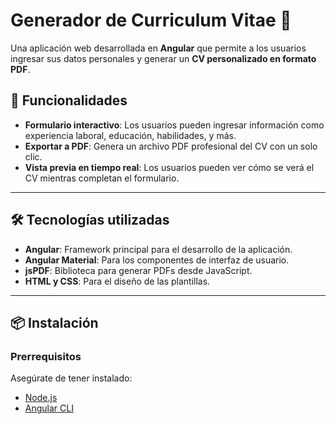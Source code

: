 # Generador de Curriculum Vitae 📄  

Una aplicación web desarrollada en **Angular** que permite a los usuarios ingresar sus datos personales y generar un **CV personalizado en formato PDF**.  

## 🚀 Funcionalidades  
- **Formulario interactivo**: Los usuarios pueden ingresar información como experiencia laboral, educación, habilidades, y más.  
- **Exportar a PDF**: Genera un archivo PDF profesional del CV con un solo clic.  
- **Vista previa en tiempo real**: Los usuarios pueden ver cómo se verá el CV mientras completan el formulario.  

---

## 🛠️ Tecnologías utilizadas  
- **Angular**: Framework principal para el desarrollo de la aplicación.  
- **Angular Material**: Para los componentes de interfaz de usuario.  
- **jsPDF**: Biblioteca para generar PDFs desde JavaScript.  
- **HTML y CSS**: Para el diseño de las plantillas.  

---

## 📦 Instalación  

### Prerrequisitos  
Asegúrate de tener instalado:  
- [Node.js](https://nodejs.org/)  
- [Angular CLI](https://angular.io/cli)  


